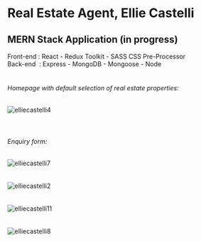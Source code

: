 <h1>Real Estate Agent, Ellie Castelli</h1>

<h2>MERN Stack Application (in progress)</h2>
Front-end : React - Redux Toolkit - SASS CSS Pre-Processor<br>
Back-end&nbsp;  : Express - MongoDB - Mongoose - Node<br><br>


<h6>Homepage with default selection of real estate properties:</h6>

![elliecastelli4](https://user-images.githubusercontent.com/38325801/190902854-7e1041e4-4ee5-4505-9f27-7af0f6004207.png)<br><br><br>

<h6>Enquiry form:</h6>

![elliecastelli7](https://user-images.githubusercontent.com/38325801/191246605-f8c5d24d-ad72-49c4-9180-b6f24d60a669.png)<br><br><br>
![elliecastelli2](https://user-images.githubusercontent.com/38325801/191246634-41a9f701-89d9-4818-9ced-7348266cd199.png)<br><br><br>
![elliecastelli11](https://user-images.githubusercontent.com/38325801/191246661-7319ae67-3fbe-42f9-a92d-e81c00c7f770.png)<br><br><br>
![elliecastelli8](https://user-images.githubusercontent.com/38325801/191246674-92228c46-3adf-4820-a814-68ea134d3ad2.png)<br><br><br>
